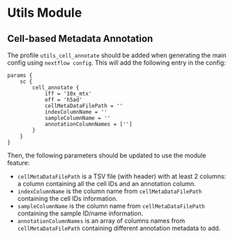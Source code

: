 # Utils Module

## Cell-based Metadata Annotation

The profile `utils_cell_annotate` should be added when generating the main config using `nextflow config`. This will add the following entry in the config:

```
params {
    sc {
        cell_annotate {
            iff = '10x_mtx'
            off = 'h5ad'
            cellMetaDataFilePath = ''
            indexColumnName = ''
            sampleColumnName = ''
            annotationColumnNames = ['']
        }
    }
}
```
Then, the following parameters should be updated to use the module feature:

- `cellMetaDataFilePath` is a TSV file (with header) with at least 2 columns: a column containing all the cell IDs and an annotation column.
- `indexColumnName` is the column name from `cellMetaDataFilePath` containing the cell IDs information.
- `sampleColumnName` is the column name from `cellMetaDataFilePath` containing the sample ID/name information.
- `annotationColumnNames` is an array of columns names from `cellMetaDataFilePath` containing different annotation metadata to add.
